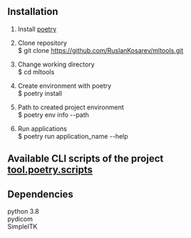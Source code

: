 
## Installation 

1. Install [poetry](https://python-poetry.org)

2. Clone repository \
    $ git clone https://github.com/RuslanKosarev/mltools.git

3. Change working directory \
    $ cd mltools

4. Create environment with poetry \
    $ poetry install 

5. Path to created project environment \
    $ poetry env info --path

6. Run applications \
    $ poetry run application_name --help

## Available CLI scripts of the project [tool.poetry.scripts](https://github.com/RuslanKosarev/mltools/blob/main/pyproject.toml#L7)

## Dependencies

   python 3.8 \
   pydicom \
   SimpleITK
   
